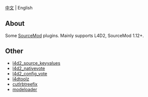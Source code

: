 [中文](./README.md) | English

## About
Some [SourceMod](https://github.com/alliedmodders/sourcemod) plugins. Mainly supports L4D2, SourceMod 1.12+.

## Other
- [l4d2_source_keyvalues](https://github.com/fdxx/l4d2_source_keyvalues) 
- [l4d2_nativevote](https://github.com/fdxx/l4d2_nativevote)
- [l4d2_config_vote](https://github.com/fdxx/l4d2_config_vote)
- [l4dtoolz](https://github.com/fdxx/l4dtoolz) 
- [cutlrbtreefix](https://github.com/fdxx/cutlrbtreefix) 
- [modeloader](https://github.com/fdxx/modeloader) 

